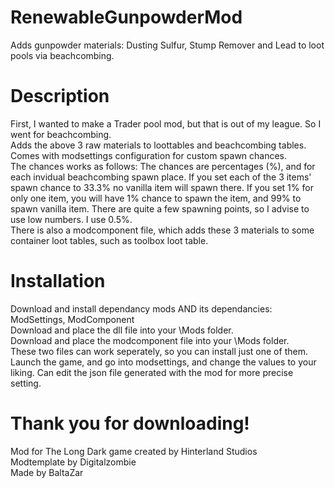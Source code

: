 # RenewableGunpowderMod
Adds gunpowder materials: Dusting Sulfur, Stump Remover and Lead to loot pools via beachcombing.  
# Description
First, I wanted to make a Trader pool mod, but that is out of my league. So I went for beachcombing.  
Adds the above 3 raw materials to loottables and beachcombing tables.  
Comes with modsettings configuration for custom spawn chances.  
The chances works as follows: The chances are percentages (%), and for each invidual beachcombing spawn place. If you set each of the 3 items' spawn chance to 33.3% no vanilla item will spawn there. If you set 1% for only one item, you will have 1% chance to spawn the item, and 99% to spawn vanilla item. There are quite a few spawning points, so I advise to use low numbers. I use 0.5%.  
There is also a modcomponent file, which adds these 3 materials to some container loot tables, such as toolbox loot table.
# Installation
Download and install dependancy mods AND its dependancies: ModSettings, ModComponent  
Download and place the dll file into your \Mods folder.  
Download and place the modcomponent file into your \Mods folder.  
These two files can work seperately, so you can install just one of them.  
Launch the game, and go into modsettings, and change the values to your liking. Can edit the json file generated with the mod for more precise setting.  
# Thank you for downloading!
Mod for The Long Dark game created by Hinterland Studios  
Modtemplate by Digitalzombie  
Made by BaltaZar  
